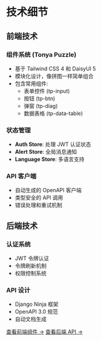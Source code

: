 # 技术细节

## 前端技术

### 组件系统 (Tonya Puzzle)

- 基于 Tailwind CSS 4 和 DaisyUI 5
- 模块化设计，像拼图一样简单组合
- 包含常用组件:
  - 表单控件 (tp-input)
  - 按钮 (tp-btn)
  - 弹窗 (tp-diag)
  - 数据表格 (tp-data-table)

### 状态管理

- **Auth Store**: 处理 JWT 认证状态
- **Alert Store**: 全局消息通知
- **Language Store**: 多语言支持

### API 客户端

- 自动生成的 OpenAPI 客户端
- 类型安全的 API 调用
- 错误处理和重试机制

## 后端技术

### 认证系统

- JWT 令牌认证
- 令牌刷新机制
- 权限控制系统

### API 设计

- Django Ninja 框架
- OpenAPI 3.0 规范
- 自动文档生成

[查看前端组件 →](/components)
[查看后端 API →](/api)
